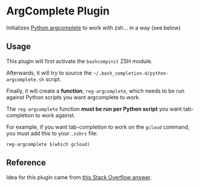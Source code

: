 # ArgComplete Plugin

Initializes [Python argcomplete](https://argcomplete.readthedocs.io/en/latest/#) to work with zsh... in a way (see below)

## Usage

This plugin will first activate the `bashcompinit` ZSH module.

Afterwards, it will try to source the `~/.bash_completion.d/python-argcomplete.sh` script.

Finally, it will create a **function**, `reg-argcomplete`, which needs to be run against Python scripts you want argcomplete to work.

The `reg-argcomplete` function **must be run per Python script** you want tab-completion to work against.

For example, if you want tab-completion to work on the `gcloud` command, you must add this to your `.zshrc` file:

    reg-argcomplete $(which gcloud)

## Reference

Idea for this plugin came from [this Stack Overflow answer](https://stackoverflow.com/a/34797889/149900).

